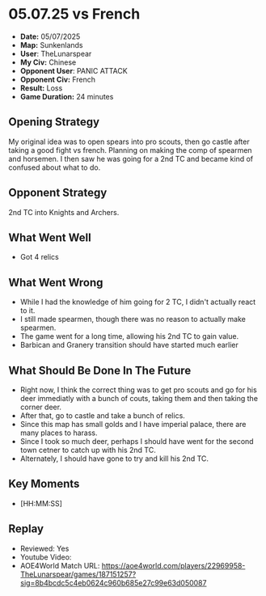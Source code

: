 # 05.07.25 vs French

- **Date:** 05/07/2025
- **Map:** Sunkenlands
- **User**: TheLunarspear
- **My Civ:** Chinese
- **Opponent User**: PANIC ATTACK
- **Opponent Civ:** French
- **Result:** Loss
- **Game Duration:** 24 minutes

## Opening Strategy
My original idea was to open spears into pro scouts, then go castle after taking a good fight vs french.
Planning on making the comp of spearmen and horsemen.
I then saw he was going for a 2nd TC and became kind of confused about what to do.

## Opponent Strategy
2nd TC into Knights and Archers.

## What Went Well
- Got 4 relics

## What Went Wrong
- While I had the knowledge of him going for 2 TC, I didn't actually react to it.
- I still made spearmen, though there was no reason to actually make spearmen.
- The game went for a long time, allowing his 2nd TC to gain value.
- Barbican and Granery transition should have started much earlier

## What Should Be Done In The Future
- Right now, I think the correct thing was to get pro scouts and go for his deer immediatly with a bunch of couts, taking them and then taking the corner deer.
- After that, go to castle and take a bunch of relics.
- Since this map has small golds and I have imperial palace, there are many places to harass.
- Since I took so much deer, perhaps I should have went for the second town cetner to catch up with his 2nd TC.
- Alternately, I should have gone to try and kill his 2nd TC.

## Key Moments
- [HH:MM:SS] 

## Replay
- Reviewed: Yes
- Youtube Video:
- AOE4World Match URL: https://aoe4world.com/players/22969958-TheLunarspear/games/187151257?sig=8b4bcdc5c4eb0624c960b685e27c99e63d050087